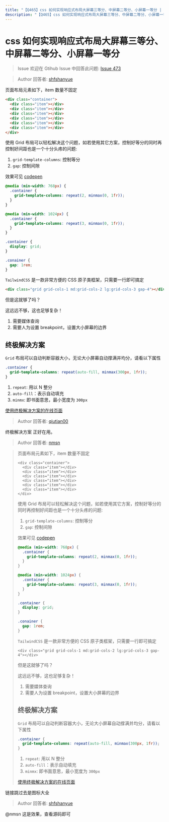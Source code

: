 ```yaml
---
title: "【Q465】css 如何实现响应式布局大屏幕三等分、中屏幕二等分、小屏幕一等分 | css高频面试题"
description: "【Q465】css 如何实现响应式布局大屏幕三等分、中屏幕二等分、小屏幕一等分 字节跳动面试题、阿里腾讯面试题、美团小米面试题。"
---
```


# css 如何实现响应式布局大屏幕三等分、中屏幕二等分、小屏幕一等分

> Issue
> 欢迎在 Gtihub Issue 中回答此问题: [Issue 473](https://github.com/shfshanyue/Daily-Question/issues/473)

> Author
> 回答者: [shfshanyue](https://github.com/shfshanyue)

页面布局元素如下，item 数量不固定

```html
<div class="container">
  <div class="item"></div>
  <div class="item"></div>
  <div class="item"></div>
  <div class="item"></div>
  <div class="item"></div>
  <div class="item"></div>
</div>
```

使用 Grid 布局可以轻松解决这个问题，如若使用其它方案，控制好等分的同时再控制好间距也是一个十分头疼的问题:

1. `grid-template-columns`: 控制等分
2. `gap`: 控制间隙

效果可见 [codepen](https://codepen.io/shanyue/pen/rNyLvBe)

```css
@media (min-width: 768px) {
  .container {
    grid-template-columns: repeat(2, minmax(0, 1fr));
  }
}

@media (min-width: 1024px) {
  .container {
    grid-template-columns: repeat(3, minmax(0, 1fr));
  }
}

.container {
  display: grid;
}

.conainer {
  gap: 1rem;
}
```

`TailwindCSS` 是一款非常方便的 CSS 原子类框架，只需要一行即可搞定

```html
<div class="grid grid-cols-1 md:grid-cols-2 lg:grid-cols-3 gap-4"></div>
```

但是这就够了吗？

这远远不够，这也足够复杂！

1. 需要媒体查询
2. 需要人为设置 breakpoint，设置大小屏幕的边界

## 终极解决方案

`Grid` 布局可以自动判断容器大小，无论大小屏幕自动撑满并均分，请看以下属性

```css
.container {
  grid-template-columns: repeat(auto-fill, minmax(300px, 1fr));
}
```

1. `repeat`: 用以 N 整分
1. `auto-fill`：表示自动填充
1. `minmx`: 即书面意思，最小宽度为 `300px`

[使用终极解决方案的在线页面](https://devtool.tech/fe-logo)

> Author
> 回答者: [qiutian00](https://github.com/qiutian00)

终极解决方案 正好在用。

> Author
> 回答者: [nmsn](https://github.com/nmsn)

> 页面布局元素如下，item 数量不固定
>
> ```
> <div class="container">
>   <div class="item"></div>
>   <div class="item"></div>
>   <div class="item"></div>
>   <div class="item"></div>
>   <div class="item"></div>
>   <div class="item"></div>
> </div>
> ```
>
> 使用 Grid 布局可以轻松解决这个问题，如若使用其它方案，控制好等分的同时再控制好间距也是一个十分头疼的问题:
>
> 1. `grid-template-columns`: 控制等分
> 2. `gap`: 控制间隙
>
> 效果可见 [codepen](https://codepen.io/shanyue/pen/rNyLvBe)
>
> ```css
> @media (min-width: 768px) {
>   .container {
>     grid-template-columns: repeat(2, minmax(0, 1fr));
>   }
> }
>
> @media (min-width: 1024px) {
>   .container {
>     grid-template-columns: repeat(3, minmax(0, 1fr));
>   }
> }
>
> .container {
>   display: grid;
> }
>
> .conainer {
>   gap: 1rem;
> }
> ```
>
> `TailwindCSS` 是一款非常方便的 CSS 原子类框架，只需要一行即可搞定
>
> ```
> <div class="grid grid-cols-1 md:grid-cols-2 lg:grid-cols-3 gap-4"></div>
> ```
>
> 但是这就够了吗？
>
> 这远远不够，这也足够复杂！
>
> 1. 需要媒体查询
> 2. 需要人为设置 breakpoint，设置大小屏幕的边界
>
> ## 终极解决方案
>
> `Grid` 布局可以自动判断容器大小，无论大小屏幕自动撑满并均分，请看以下属性
>
> ```css
> .container {
>   grid-template-columns: repeat(auto-fill, minmax(300px, 1fr));
> }
> ```
>
> 1. `repeat`: 用以 N 整分
> 2. `auto-fill`：表示自动填充
> 3. `minmx`: 即书面意思，最小宽度为 `300px`
>
> [使用终极解决方案的在线页面](https://devtool.tech/fe-logo)

链接跳过去是图标大全

> Author
> 回答者: [shfshanyue](https://github.com/shfshanyue)

@nmsn 这是效果，查看源码即可
